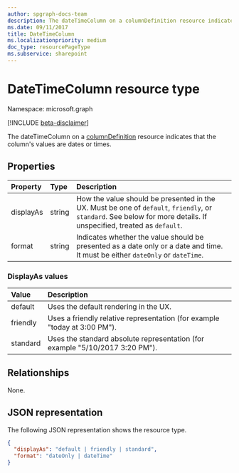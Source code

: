 ```yaml
---
author: spgraph-docs-team
description: The dateTimeColumn on a columnDefinition resource indicates that the column's values are dates or times.
ms.date: 09/11/2017
title: DateTimeColumn
ms.localizationpriority: medium
doc_type: resourcePageType
ms.subservice: sharepoint
---
```


# DateTimeColumn resource type

Namespace: microsoft.graph

[!INCLUDE [beta-disclaimer](../../includes/beta-disclaimer.md)]

The dateTimeColumn on a [columnDefinition](columndefinition.md) resource indicates that the column's values are dates or times.

## Properties

| Property      | Type   | Description                                                                                                                                                         |
| :------------ | :----- | :------------------------------------------------------------------------------------------------------------------------------------------------------------------ |
| displayAs | string | How the value should be presented in the UX. Must be one of `default`, `friendly`, or `standard`. See below for more details. If unspecified, treated as `default`. |
| format    | string | Indicates whether the value should be presented as a date only or a date and time. It must be either `dateOnly` or `dateTime`.    |

### DisplayAs values

| Value        | Description                                                         |
| :----------- | :------------------------------------------------------------------ |
| default | Uses the default rendering in the UX.                               |
| friendly | Uses a friendly relative representation (for example "today at 3:00 PM").    |
| standard | Uses the standard absolute representation (for example "5/10/2017 3:20 PM"). |

## Relationships
None.

## JSON representation

The following JSON representation shows the resource type.

<!-- { "blockType": "resource", "@odata.type": "microsoft.graph.dateTimeColumn" } -->

```json
{
  "displayAs": "default | friendly | standard",
  "format": "dateOnly | dateTime"
}
```

<!--
{
  "type": "#page.annotation",
  "description": "",
  "keywords": "",
  "section": "documentation",
  "tocPath": "Resources/DateTimeColumn",
  "suppressions": []
}
-->
